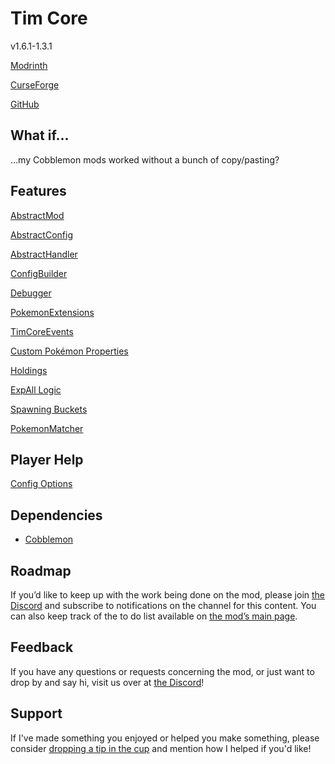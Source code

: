 # Tim Core

v1.6.1-1.3.1

[Modrinth](https://modrinth.com/mod/cobblemon-tim-core)

[CurseForge](https://www.curseforge.com/minecraft/mc-mods/cobblemon-tim-core)

[GitHub](https://github.com/timinc-cobble/cobblemon-tim-core)

## What if…

…my Cobblemon mods worked without a bunch of copy/pasting?

## Features

[AbstractMod](https://www.notion.so/AbstractMod-24957e0d4afd81d197b0c5a654c5de6e?pvs=21)

[AbstractConfig](https://www.notion.so/AbstractConfig-24957e0d4afd8113953bd14a50e77a23?pvs=21)

[AbstractHandler](https://www.notion.so/AbstractHandler-24957e0d4afd81e49c48db185143b752?pvs=21)

[ConfigBuilder](https://www.notion.so/ConfigBuilder-24957e0d4afd810b9445f741a829e6b3?pvs=21)

[Debugger](https://www.notion.so/Debugger-24957e0d4afd81368316d0195e9de861?pvs=21)

[PokemonExtensions](https://www.notion.so/PokemonExtensions-24957e0d4afd812088f0e91c513eda83?pvs=21)

[TimCoreEvents](https://www.notion.so/TimCoreEvents-24957e0d4afd8174b65fd29f7c63dad3?pvs=21)

[Custom Pokémon Properties](https://www.notion.so/Custom-Pok-mon-Properties-24957e0d4afd817db03df256f1383bc6?pvs=21)

[Holdings](https://www.notion.so/Holdings-24957e0d4afd81e6ba56d8b706150122?pvs=21)

[ExpAll Logic](https://www.notion.so/ExpAll-Logic-24957e0d4afd8190aa39f0296beec5eb?pvs=21)

[Spawning Buckets](https://www.notion.so/Spawning-Buckets-24957e0d4afd809abdded522adecaff2?pvs=21)

[PokemonMatcher](https://www.notion.so/PokemonMatcher-24957e0d4afd808fade8c48e605062e4?pvs=21)

## Player Help

[Config Options](https://www.notion.so/Config-Options-24957e0d4afd81fea1f7c97184cbe30a?pvs=21)

## Dependencies

- [Cobblemon](https://www.notion.so/Cobblemon-22157e0d4afd80a49896c70a775a3c7f?pvs=21)

## Roadmap

If you’d like to keep up with the work being done on the mod, please join [the Discord](https://discord.com/invite/WKAR27SdSv) and subscribe to notifications on the channel for this content. You can also keep track of the to do list available on [the mod’s main page](https://www.notion.so/Tim-Core-22057e0d4afd809b9c02e78f26805376?pvs=21).

## Feedback

If you have any questions or requests concerning the mod, or just want to drop by and say hi, visit us over at [the Discord](https://discord.com/invite/WKAR27SdSv)!

## Support

If I've made something you enjoyed or helped you make something, please consider [dropping a tip in the cup](https://ko-fi.com/timsminecraftmods) and mention how I helped if you'd like!